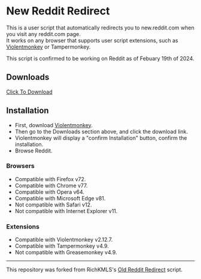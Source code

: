 # New Reddit Redirect

This is a user script that automatically redirects you to new.reddit.com when you visit any reddit.com page.  
It works on any browser that supports user script extensions, such as [Violentmonkey](https://violentmonkey.github.io/) or Tampermonkey.

This script is confirmed to be working on Reddit as of Febuary 19th of 2024.

## Downloads
[Click To Download](https://github.com/xPuls3/New-Reddit-Redirect/raw/master/script.user.js)

## Installation
* First, download [Violentmonkey](https://violentmonkey.github.io/get-it/).
* Then go to the Downloads section above, and click the download link.
* Violentmonkey will display a "confirm Installation" button, confirm the installation.
* Browse Reddit.

### Browsers
* Compatible with Firefox v72.
* Compatible with Chrome v77.
* Compatible with Opera v64.
* Compatible with Microsoft Edge v81.
* Not compatible with Safari v12.
* Not compatible with Internet Explorer v11.

### Extensions
* Compatible with Violentmonkey v2.12.7.
* Compatible with Tampermonkey v4.9.
* Not compatible with Greasemonkey v4.9.

---

This repository was forked from RichKMLS's [Old Reddit Redirect](https://github.com/RichKMLS/Old-Reddit-Redirect) script.

